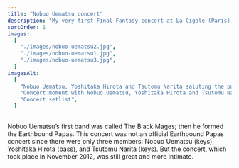 ```yaml
---
title: "Nobuo Uematsu concert"
description: "My very first Final Fantasy concert at La Cigale (Paris) in November 2012 with Nobuo Uematsu!"
sortOrder: 1
images:
  [
    "./images/nobuo-uematsu2.jpg",
    "./images/nobuo-uematsu1.jpg",
    "./images/nobuo-uematsu3.jpg",
  ]
imagesAlt:
  [
    "Nobuo Uematsu, Yoshitaka Hirota and Tsutomu Narita saluting the public",
    "Concert moment with Nobuo Uematsu, Yoshitaka Hirota and Tsutomu Narita",
    "Concert setlist",
  ]
---
```


Nobuo Uematsu’s first band was called The Black Mages; then he formed the Earthbound Papas. This concert was not an official Earthbound Papas concert since there were only three members: Nobuo Uematsu (keys), Yoshitaka Hirota (bass), and Tsutomu Narita (keys). But the concert, which took place in November 2012, was still great and more intimate.
